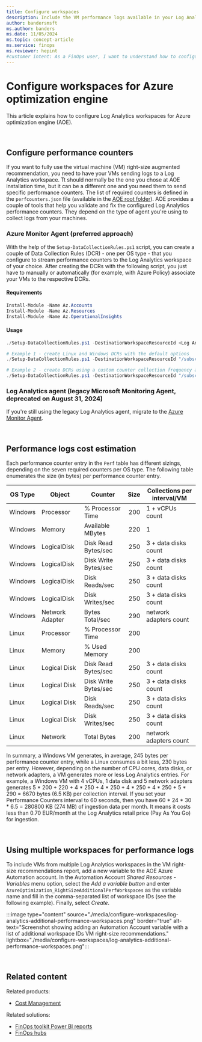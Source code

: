 ```yaml
---
title: Configure workspaces
description: Include the VM performance logs available in your Log Analytics workspaces to get deeper insights and more accurate results.
author: bandersmsft
ms.author: banders
ms.date: 11/05/2024
ms.topic: concept-article
ms.service: finops
ms.reviewer: hepint
#customer intent: As a FinOps user, I want to understand how to configure Log Analytics for Azure optimization engine.
---
```


<!-- markdownlint-disable-next-line MD025 -->
# Configure workspaces for Azure optimization engine

This article explains how to configure Log Analytics workspaces for Azure optimization engine (AOE).

<br>

## Configure performance counters

If you want to fully use the virtual machine (VM) right-size augmented recommendation, you need to have your VMs sending logs to a Log Analytics workspace. Tt should normally be the one you chose at AOE installation time, but it can be a different one and you need them to send specific performance counters. The list of required counters is defined in the `perfcounters.json` file (available in the [AOE root folder](https://aka.ms/AzureOptimizationEngine/code)). AOE provides a couple of tools that help you validate and fix the configured Log Analytics performance counters. They depend on the type of agent you're using to collect logs from your machines.

### Azure Monitor Agent (preferred approach)

With the help of the `Setup-DataCollectionRules.ps1` script, you can create a couple of Data Collection Rules (DCR) - one per OS type - that you configure to stream performance counters to the Log Analytics workspace of your choice. After creating the DCRs with the following script, you just have to manually or automatically (for example, with Azure Policy) associate your VMs to the respective DCRs.

#### Requirements

```powershell
Install-Module -Name Az.Accounts
Install-Module -Name Az.Resources
Install-Module -Name Az.OperationalInsights
```

#### Usage

```powershell
./Setup-DataCollectionRules.ps1 -DestinationWorkspaceResourceId <Log Analytics workspace ARM resource ID> [-AzureEnvironment <AzureChinaCloud|AzureUSGovernment|AzureCloud>] [-IntervalSeconds <performance counter collection frequency - default 60>] [-ResourceTags <hashtable with the tag name/value pairs to apply to the DCR>]

# Example 1 - create Linux and Windows DCRs with the default options
./Setup-DataCollectionRules.ps1 -DestinationWorkspaceResourceId "/subscriptions/aaaa0a0a-bb1b-cc2c-dd3d-eeeeee4e4e4e/resourceGroups/myResourceGroup/providers/Microsoft.OperationalInsights/workspaces/myWorkspace"

# Example 2 - create DCRs using a custom counter collection frequency and assigning specific tags
./Setup-DataCollectionRules.ps1 -DestinationWorkspaceResourceId "/subscriptions/aaaa0a0a-bb1b-cc2c-dd3d-eeeeee4e4e4e/resourceGroups/myResourceGroup/providers/Microsoft.OperationalInsights/workspaces/myWorkspace" -IntervalSeconds 30 -ResourceTags @{"tagName"="tagValue";"otherTagName"="otherTagValue"}
```

### Log Analytics agent (legacy Microsoft Monitoring Agent, deprecated on August 31, 2024)

If you're still using the legacy Log Analytics agent, migrate to the [Azure Monitor Agent](/azure/azure-monitor/agents/azure-monitor-agent-migration).

<br>

## Performance logs cost estimation

Each performance counter entry in the `Perf` table has different sizings, depending on the seven required counters per OS type. The following table enumerates the size (in bytes) per performance counter entry.

| OS Type | Object          | Counter              | Size | Collections per interval/VM |
| ------- | --------------- | -------------------- | ---: | --------------------------- |
| Windows | Processor       | % Processor Time     |  200 | 1 + vCPUs count             |
| Windows | Memory          | Available MBytes     |  220 | 1                           |
| Windows | LogicalDisk     | Disk Read Bytes/sec  |  250 | 3 + data disks count        |
| Windows | LogicalDisk     | Disk Write Bytes/sec |  250 | 3 + data disks count        |
| Windows | LogicalDisk     | Disk Reads/sec       |  250 | 3 + data disks count        |
| Windows | LogicalDisk     | Disk Writes/sec      |  250 | 3 + data disks count        |
| Windows | Network Adapter | Bytes Total/sec      |  290 | network adapters count      |
| Linux   | Processor       | % Processor Time     |  200 |                             |
| Linux   | Memory          | % Used Memory        |  200 |                             |
| Linux   | Logical Disk    | Disk Read Bytes/sec  |  250 | 3 + data disks count        |
| Linux   | Logical Disk    | Disk Write Bytes/sec |  250 | 3 + data disks count        |
| Linux   | Logical Disk    | Disk Reads/sec       |  250 | 3 + data disks count        |
| Linux   | Logical Disk    | Disk Writes/sec      |  250 | 3 + data disks count        |
| Linux   | Network         | Total Bytes          |  200 | network adapters count      |

In summary, a Windows VM generates, in average, 245 bytes per performance counter entry, while a Linux consumes a bit less, 230 bytes per entry. However, depending on the number of CPU cores, data disks, or network adapters, a VM generates more or less Log Analytics entries. For example, a Windows VM with 4 vCPUs, 1 data disk and 5 network adapters generates 5 \* 200 + 220 + 4 \* 250 + 4 \* 250 + 4 \* 250 + 4 \* 250 + 5 \* 290 = 6670 bytes (6.5 KB) per collection interval. If you set your Performance Counters interval to 60 seconds, then you have 60 \* 24 \* 30 \* 6.5 = 280800 KB (274 MB) of ingestion data per month. It means it costs less than 0.70 EUR/month at the Log Analytics retail price (Pay As You Go) for ingestion.

<br>

## Using multiple workspaces for performance logs

To include VMs from multiple Log Analytics workspaces in the VM right-size recommendations report, add a new variable to the AOE Azure Automation account. In the Automation Account _Shared Resources - Variables_ menu option, select the _Add a variable button_ and enter `AzureOptimization_RightSizeAdditionalPerfWorkspaces` as the variable name and fill in the comma-separated list of workspace IDs (see the following example). Finally, select _Create_.

:::image type="content" source="./media/configure-workspaces/log-analytics-additional-performance-workspaces.png" border="true" alt-text="Screenshot showing adding an Automation Account variable with a list of additional workspace IDs VM right-size recommendations." lightbox="./media/configure-workspaces/log-analytics-additional-performance-workspaces.png":::

<br>

## Related content

Related products:

- [Cost Management](/azure/cost-management-billing/costs/)

Related solutions:

- [FinOps toolkit Power BI reports](../power-bi/reports.md)
- [FinOps hubs](../hubs/finops-hubs-overview.md)